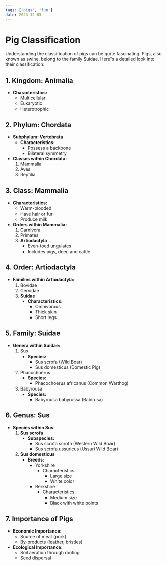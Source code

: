 ```yaml
---
tags: ['pigs', 'fun']
date: 2023-12-05
---
```


# Pig Classification

Understanding the classification of pigs can be quite fascinating. Pigs, also known as swine, belong to the family Suidae. Here's a detailed look into their classification:

## 1. Kingdom: Animalia

- **Characteristics:**
  - Multicellular
  - Eukaryotic
  - Heterotrophic

## 2. Phylum: Chordata

- **Subphylum: Vertebrata**
  - **Characteristics:**
    - Possess a backbone
    - Bilateral symmetry
- **Classes within Chordata:**
  1.  Mammalia
  2.  Aves
  3.  Reptilia

## 3. Class: Mammalia

- **Characteristics:**
  - Warm-blooded
  - Have hair or fur
  - Produce milk
- **Orders within Mammalia:**
  1.  Carnivora
  2.  Primates
  3.  **Artiodactyla**
      - Even-toed ungulates
      - Includes pigs, deer, and cattle

## 4. Order: Artiodactyla

- **Families within Artiodactyla:**
  1.  Bovidae
  2.  Cervidae
  3.  **Suidae**
      - **Characteristics:**
        - Omnivorous
        - Thick skin
        - Short legs

## 5. Family: Suidae

- **Genera within Suidae:**
  1.  Sus
      - **Species:**
        - Sus scrofa (Wild Boar)
        - Sus domesticus (Domestic Pig)
  2.  Phacochoerus
      - **Species:**
        - Phacochoerus africanus (Common Warthog)
  3.  Babyrousa
      - **Species:**
        - Babyrousa babyrussa (Babirusa)

## 6. Genus: Sus

- **Species within Sus:**
  1.  **Sus scrofa**
      - **Subspecies:**
        - Sus scrofa scrofa (Western Wild Boar)
        - Sus scrofa ussuricus (Ussuri Wild Boar)
  2.  **Sus domesticus**
      - **Breeds:**
        - Yorkshire
          - Characteristics:
            - Large size
            - White color
        - Berkshire
          - Characteristics:
            - Medium size
            - Black with white points

## 7. Importance of Pigs

- **Economic Importance:**
  - Source of meat (pork)
  - By-products (leather, bristles)
- **Ecological Importance:**
  - Soil aeration through rooting
  - Seed dispersal
